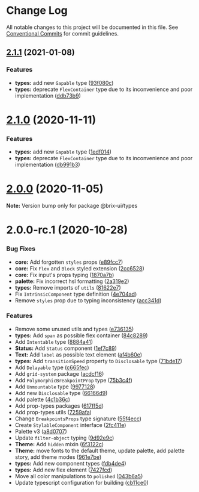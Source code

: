 # Change Log

All notable changes to this project will be documented in this file.
See [Conventional Commits](https://conventionalcommits.org) for commit guidelines.

## [2.1.1](https://github.com/uStudioTeam/brix-ui/compare/2.0.0...2.1.1) (2021-01-08)


### Features

* **types:** add new `Gapable` type ([93f080c](https://github.com/uStudioTeam/brix-ui/commit/93f080c2d3e458c12fb64cb9d36a67d05370e328))
* **types:** deprecate `FlexContainer` type due to its inconvenience and poor implementation ([ddb73b9](https://github.com/uStudioTeam/brix-ui/commit/ddb73b9340a68813e3dfb64a0dc1aafa2c51af9c))





# [2.1.0](https://github.com/uStudioTeam/brix-ui/compare/2.0.0...2.1.0) (2020-11-11)


### Features

* **types:** add new `Gapable` type ([1edf014](https://github.com/uStudioTeam/brix-ui/commit/1edf014aeb3ca9a361998ab9d0ef0ed867ae9811))
* **types:** deprecate `FlexContainer` type due to its inconvenience and poor implementation ([db991b3](https://github.com/uStudioTeam/brix-ui/commit/db991b3aa8442967231b4dcdd6191d3c736ab9ba))





# [2.0.0](https://github.com/uStudioTeam/brix-ui/compare/v2.0.0-rc.1...2.0.0) (2020-11-05)

**Note:** Version bump only for package @brix-ui/types





# 2.0.0-rc.1 (2020-10-28)


### Bug Fixes

* **core:** Add forgotten `styles` props ([e89fcc7](https://github.com/uStudioTeam/brix-ui/commit/e89fcc7db5642f1acaf7db4e5967145aa5e8058f))
* **core:** Fix `Flex` and `Block` styled extension ([2cc6528](https://github.com/uStudioTeam/brix-ui/commit/2cc6528f6e6edd041534033baf211549a9a12ba9))
* **core:** Fix input's props typing ([1870a7b](https://github.com/uStudioTeam/brix-ui/commit/1870a7b773ce7f2cbc6f79a01e0b32b28a4241d9))
* **palette:** Fix incorrect hsl formatting ([2a319e2](https://github.com/uStudioTeam/brix-ui/commit/2a319e2aac76d2f47f6416052b598be2164f5a51))
* **types:** Remove imports of `utils` ([81622e7](https://github.com/uStudioTeam/brix-ui/commit/81622e7dce40bc7b76935ff3dde2bfc5fac20d15))
* Fix `IntrinsicComponent` type definition ([4e704ad](https://github.com/uStudioTeam/brix-ui/commit/4e704adce9fb269e18936ff4a25a2210ec2cba42))
* Remove `styles` prop due to typing inconsistency ([acc341d](https://github.com/uStudioTeam/brix-ui/commit/acc341d858de21c26e284c3e8ca61347b0c1e6a0))


### Features

* Remove some unused utils and types ([e736135](https://github.com/uStudioTeam/brix-ui/commit/e7361355917fd9747703baafdae1fb0f72591419))
* **types:** Add `span` as possible flex container ([84c8289](https://github.com/uStudioTeam/brix-ui/commit/84c82890a07e228f73c8dc272a45cc70306105bf))
* Add `Intentable` type ([8884a41](https://github.com/uStudioTeam/brix-ui/commit/8884a41d11e31b1a0d61c84d9546a1d8257b2e52))
* **Status:** Add `Status` component ([1ef7c89](https://github.com/uStudioTeam/brix-ui/commit/1ef7c890f803fe1d6276f5f0601745d033165c75))
* **Text:** Add `label` as possible text element ([af4b60e](https://github.com/uStudioTeam/brix-ui/commit/af4b60ee5504b03255300959dcd5f2a7723f16f3))
* **types:** Add `transitionSpeed` property to `Disclosable` type ([71bde17](https://github.com/uStudioTeam/brix-ui/commit/71bde17be4289a5c8031b1b1369f44129006b9ae))
* Add `Delayable` type ([c665fec](https://github.com/uStudioTeam/brix-ui/commit/c665fecd277966260aba5b5056cf16c93d4c9de8))
* Add `grid-system` package ([acdcf16](https://github.com/uStudioTeam/brix-ui/commit/acdcf167a9b4d09b412d197324518ffca9a1ea37))
* Add `PolymorphicBreakpointProp` type ([75b3c4f](https://github.com/uStudioTeam/brix-ui/commit/75b3c4fb62bc542ce80804b328ff3bab73ec5e37))
* Add `Unmountable` type ([9977128](https://github.com/uStudioTeam/brix-ui/commit/9977128306da8cf3e28cddea59a872bbf9b48180))
* Add new `Disclosable` type ([66166d9](https://github.com/uStudioTeam/brix-ui/commit/66166d96dc47d7350a6b86e23dd9b8890d3a60b1))
* Add palette ([4c1b36c](https://github.com/uStudioTeam/brix-ui/commit/4c1b36ca177f750a242da4f9af12467e2fda677b))
* Add prop-types packages ([617ff5d](https://github.com/uStudioTeam/brix-ui/commit/617ff5d338b5dcb14b9a7ba00d76157a78d03a27))
* Add prop-types utils ([7259afa](https://github.com/uStudioTeam/brix-ui/commit/7259afa5bb8c745f118e63274b1df3f61b5f7795))
* Change `BreakpointsProps` type signature ([55f4ecc](https://github.com/uStudioTeam/brix-ui/commit/55f4ecc3d9152187d000c2b6c50d252af8c3709d))
* Create `StylableComponent` interface ([2fc411e](https://github.com/uStudioTeam/brix-ui/commit/2fc411e868e25211b25b1180e566a974f73aecf0))
* Palette v3 ([a8d0707](https://github.com/uStudioTeam/brix-ui/commit/a8d0707506c6bbfa2fe8e8548fe0920007ffda9e))
* Update `filter-object` typing ([9d92e9c](https://github.com/uStudioTeam/brix-ui/commit/9d92e9cba8539611d5eda7734c645d186b9960bc))
* **Theme:** Add `hidden` mixin ([6f3122c](https://github.com/uStudioTeam/brix-ui/commit/6f3122cc1466ae337ea414795955bc3cc8763844))
* **Theme:** move fonts to the default theme, update palette, add palette story, add theme modes ([961e7be](https://github.com/uStudioTeam/brix-ui/commit/961e7beb70907dcfb3e0b0de25138e144b283db0))
* **types:** Add new component types ([fdb4de4](https://github.com/uStudioTeam/brix-ui/commit/fdb4de4e93e380e1260b21f498cd7ed50b58a130))
* **types:** Add new flex element ([7427fcd](https://github.com/uStudioTeam/brix-ui/commit/7427fcd8fe40907bda501d4f4cd5972910f673cd))
* Move all color manipulations to `polished` ([043b6a5](https://github.com/uStudioTeam/brix-ui/commit/043b6a574e54e79fdc488c747af5e0064ef5e066))
* Update typescript configuration for building ([cb11ce0](https://github.com/uStudioTeam/brix-ui/commit/cb11ce0ff7fccef7088f9fc9c9ca9c615a8ab2fb))
